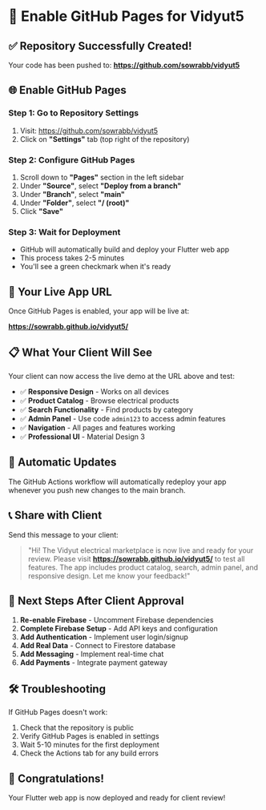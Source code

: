 # 🚀 Enable GitHub Pages for Vidyut5

## ✅ **Repository Successfully Created!**

Your code has been pushed to: **https://github.com/sowrabb/vidyut5**

## 🌐 **Enable GitHub Pages**

### **Step 1: Go to Repository Settings**
1. Visit: https://github.com/sowrabb/vidyut5
2. Click on **"Settings"** tab (top right of the repository)

### **Step 2: Configure GitHub Pages**
1. Scroll down to **"Pages"** section in the left sidebar
2. Under **"Source"**, select **"Deploy from a branch"**
3. Under **"Branch"**, select **"main"**
4. Under **"Folder"**, select **"/ (root)"**
5. Click **"Save"**

### **Step 3: Wait for Deployment**
- GitHub will automatically build and deploy your Flutter web app
- This process takes 2-5 minutes
- You'll see a green checkmark when it's ready

## 🎉 **Your Live App URL**

Once GitHub Pages is enabled, your app will be live at:

**https://sowrabb.github.io/vidyut5/**

## 📋 **What Your Client Will See**

Your client can now access the live demo at the URL above and test:

- ✅ **Responsive Design** - Works on all devices
- ✅ **Product Catalog** - Browse electrical products
- ✅ **Search Functionality** - Find products by category
- ✅ **Admin Panel** - Use code `admin123` to access admin features
- ✅ **Navigation** - All pages and features working
- ✅ **Professional UI** - Material Design 3

## 🔄 **Automatic Updates**

The GitHub Actions workflow will automatically redeploy your app whenever you push new changes to the main branch.

## 📞 **Share with Client**

Send this message to your client:

> "Hi! The Vidyut electrical marketplace is now live and ready for your review. Please visit **https://sowrabb.github.io/vidyut5/** to test all features. The app includes product catalog, search, admin panel, and responsive design. Let me know your feedback!"

## 🎯 **Next Steps After Client Approval**

1. **Re-enable Firebase** - Uncomment Firebase dependencies
2. **Complete Firebase Setup** - Add API keys and configuration
3. **Add Authentication** - Implement user login/signup
4. **Add Real Data** - Connect to Firestore database
5. **Add Messaging** - Implement real-time chat
6. **Add Payments** - Integrate payment gateway

## 🛠️ **Troubleshooting**

If GitHub Pages doesn't work:
1. Check that the repository is public
2. Verify GitHub Pages is enabled in settings
3. Wait 5-10 minutes for the first deployment
4. Check the Actions tab for any build errors

## 🎊 **Congratulations!**

Your Flutter web app is now deployed and ready for client review!
